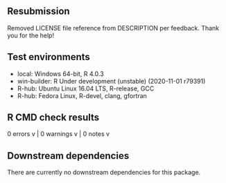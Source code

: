 ## Resubmission
Removed LICENSE file reference from DESCRIPTION per feedback. Thank you for the help!

## Test environments
* local: Windows 64-bit, R 4.0.3
* win-builder: R Under development (unstable) (2020-11-01 r79391)
* R-hub: Ubuntu Linux 16.04 LTS, R-release, GCC
* R-hub: Fedora Linux, R-devel, clang, gfortran

## R CMD check results
0 errors v | 0 warnings v | 0 notes v

## Downstream dependencies
There are currently no downstream dependencies for this package.
